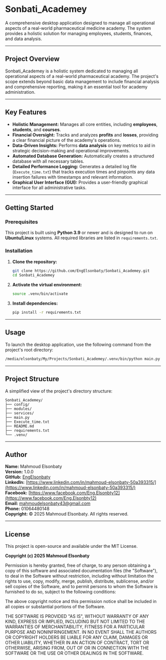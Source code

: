 # Sonbati_Academey

A comprehensive desktop application designed to manage all operational aspects of a real-world pharmaceutical medicine academy. The system provides a holistic solution for managing employees, students, finances, and data analysis.

---

## **Project Overview**

Sonbati_Academey is a holistic system dedicated to managing all operational aspects of a real-world pharmaceutical academy. The project's scope extends beyond basic data management to include financial analysis and comprehensive reporting, making it an essential tool for academy administration.

---

## **Key Features**

* **Holistic Management:** Manages all core entities, including **employees**, **students**, and **courses**.
* **Financial Oversight:** Tracks and analyzes **profits** and **losses**, providing a clear financial picture of the academy's operations.
* **Data-Driven Insights:** Performs **data analysis** on key metrics to aid in strategic decision-making and operational improvements.
* **Automated Database Generation:** Automatically creates a structured database with all necessary tables.
* **Detailed Performance Logging:** Generates a detailed log file (`Execute_time.txt`) that tracks execution times and pinpoints any data insertion failures with timestamps and relevant information.
* **Graphical User Interface (GUI):** Provides a user-friendly graphical interface for all administrative tasks.

---

## **Getting Started**

### **Prerequisites**

This project is built using **Python 3.9** or newer and is designed to run on **Ubuntu/Linux** systems. All required libraries are listed in `requirements.txt`.

### **Installation**

1. **Clone the repository:**

    ```bash
    git clone https://github.com/EngElsonbaty/Sonbati_Academey.git
    cd Sonbati_Academey
    ```

2. **Activate the virtual environment:**

    ```bash
    source .venv/bin/activate
    ```

3. **Install dependencies:**

    ```bash
    pip install -r requirements.txt
    ```

---

## **Usage**

To launch the desktop application, use the following command from the project's root directory:

```bash
/media/elsonbaty/My/Projects/Sonbati_Academey/.venv/bin/python main.py
```

---

## **Project Structure**

A simplified view of the project's directory structure:

```
Sonbati_Academey/
├── config/
├── modules/
├── services/
├── main.py
├── Execute_time.txt
├── README.md
├── requirements.txt
└── .venv/
```

---

## **Author**

**Name:** Mahmoud Elsonbaty  
**Version:** 1.0.0  
**GitHub:** [EngElsonbaty](https://github.com/EngElsonbaty)  
**LinkedIn:** [https://www.linkedin.com/in/mahmoud-elsonbaty-50a393315/](https://www.linkedin.com/in/mahmoud-elsonbaty-50a393315/)  
**Facebook:** [https://www.facebook.com/Eng.Elsonbty12](https://www.facebook.com/Eng.Elsonbty12)  
**Email:** [mahmoudelsonbaty43@gmail.com](mailto:mahmoudelsonbaty43@gmail.com)  
**Phone:** 01064480148  
**Copyright:** © 2025 Mahmoud Elsonbaty. All rights reserved.

---

## **License**

This project is open-source and available under the MIT License.

**Copyright (c) 2025 Mahmoud Elsonbaty**

Permission is hereby granted, free of charge, to any person obtaining a copy of this software and associated documentation files (the "Software"), to deal in the Software without restriction, including without limitation the rights to use, copy, modify, merge, publish, distribute, sublicense, and/or sell copies of the Software, and to permit persons to whom the Software is furnished to do so, subject to the following conditions:

The above copyright notice and this permission notice shall be included in all copies or substantial portions of the Software.

THE SOFTWARE IS PROVIDED "AS IS", WITHOUT WARRANTY OF ANY KIND, EXPRESS OR IMPLIED, INCLUDING BUT NOT LIMITED TO THE WARRANTIES OF MERCHANTABILITY, FITNESS FOR A PARTICULAR PURPOSE AND NONINFRINGEMENT. IN NO EVENT SHALL THE AUTHORS OR COPYRIGHT HOLDERS BE LIABLE FOR ANY CLAIM, DAMAGES OR OTHER LIABILITY, WHETHER IN AN ACTION OF CONTRACT, TORT OR OTHERWISE, ARISING FROM, OUT OF OR IN CONNECTION WITH THE SOFTWARE OR THE USE OR OTHER DEALINGS IN THE SOFTWARE.
